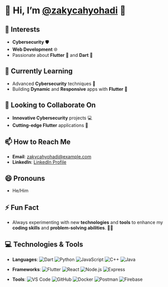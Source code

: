 # 🌟 Hi, I’m [@zakycahyohadi](https://github.com/zakycahyohadi) 👋

## 🚀 Interests
- **Cybersecurity** 🛡️
- **Web Development** 🌐
- Passionate about **Flutter** 🦋 and **Dart** 🏹

## 🌱 Currently Learning
- Advanced **Cybersecurity** techniques 🔐
- Building **Dynamic** and **Responsive** apps with **Flutter** 📱

## 💞️ Looking to Collaborate On
- **Innovative Cybersecurity** projects 💻
- **Cutting-edge Flutter** applications 🚀

## 📫 How to Reach Me
- **Email**: [zakycahyohadi@example.com](mailto:zakycahyohadi@example.com)
- **LinkedIn**: [LinkedIn Profile](https://www.linkedin.com/in/zakycahyohadi)

## 😄 Pronouns
- He/Him

## ⚡ Fun Fact
- Always experimenting with new **technologies** and **tools** to enhance my **coding skills** and **problem-solving abilities**. 🧠💡

## 💻 Technologies & Tools
- **Languages**:
  ![Dart](https://img.shields.io/badge/Dart-0175C2?style=flat&logo=dart&logoColor=white)
  ![Python](https://img.shields.io/badge/Python-3776AB?style=flat&logo=python&logoColor=white)
  ![JavaScript](https://img.shields.io/badge/JavaScript-F7DF1E?style=flat&logo=javascript&logoColor=black)
  ![C++](https://img.shields.io/badge/C++-00599C?style=flat&logo=cplusplus&logoColor=white)
  ![Java](https://img.shields.io/badge/Java-007396?style=flat&logo=java&logoColor=white)

- **Frameworks**:
  ![Flutter](https://img.shields.io/badge/Flutter-02569B?style=flat&logo=flutter&logoColor=white)
  ![React](https://img.shields.io/badge/React-61DAFB?style=flat&logo=react&logoColor=black)
  ![Node.js](https://img.shields.io/badge/Node.js-339933?style=flat&logo=node.js&logoColor=white)
  ![Express](https://img.shields.io/badge/Express-000000?style=flat&logo=express&logoColor=white)

- **Tools**:
  ![VS Code](https://img.shields.io/badge/VS%20Code-007ACC?style=flat&logo=visual-studio-code&logoColor=white)
  ![GitHub](https://img.shields.io/badge/GitHub-181717?style=flat&logo=github&logoColor=white)
  ![Docker](https://img.shields.io/badge/Docker-2496ED?style=flat&logo=docker&logoColor=white)
  ![Postman](https://img.shields.io/badge/Postman-FF6C37?style=flat&logo=postman&logoColor=white)
  ![Firebase](https://img.shields.io/badge/Firebase-FFCA28?style=flat&logo=firebase&logoColor=black)

<!---
zakycahyohadi/zakycahyohadi is a ✨ special ✨ repository because its `README.md` (this file) appears on your GitHub profile.
You can click the Preview link to take a look at your changes.
--->
